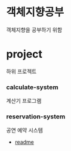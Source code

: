 # 객체지향공부
객체지향을 공부하기 위함

# project
하위 프로젝트

### calculate-system
계산기 프로그램

### reservation-system
공연 예약 시스템
* [readme](./reservation-system/README.md)

